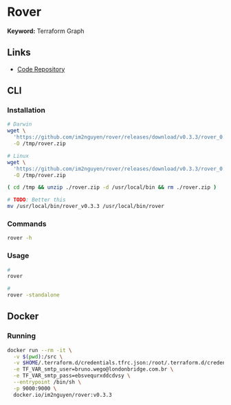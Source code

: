 # Rover

**Keyword:** Terraform Graph

## Links

- [Code Repository](https://github.com/im2nguyen/rover)

## CLI

### Installation

```sh
# Darwin
wget \
  'https://github.com/im2nguyen/rover/releases/download/v0.3.3/rover_0.3.3_darwin_amd64.zip' \
  -O /tmp/rover.zip

# Linux
wget \
  'https://github.com/im2nguyen/rover/releases/download/v0.3.3/rover_0.3.3_darwin_amd64.zip' \
  -O /tmp/rover.zip

( cd /tmp && unzip ./rover.zip -d /usr/local/bin && rm ./rover.zip )

# TODO: Better this
mv /usr/local/bin/rover_v0.3.3 /usr/local/bin/rover
```

### Commands

```sh
rover -h
```

### Usage

```sh
#
rover

#
rover -standalone
```

<!--
#
rover -workingDir ./ -tfPath ./.terraform
-->

## Docker

### Running

```sh
docker run --rm -it \
  -v $(pwd):/src \
  -v $HOME/.terraform.d/credentials.tfrc.json:/root/.terraform.d/credentials.tfrc.json \
  -e TF_VAR_smtp_user=bruno.wego@londonbridge.com.br \
  -e TF_VAR_smtp_pass=ebsvequrxddcdvsy \
  --entrypoint /bin/sh \
  -p 9000:9000 \
  docker.io/im2nguyen/rover:v0.3.3
```
